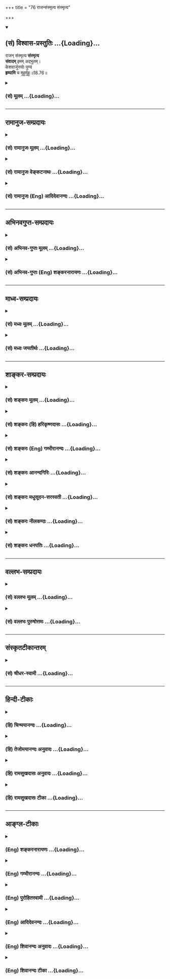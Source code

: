 +++
title = "76 राजन्संस्मृत्य संस्मृत्य"

+++
<div class="js_include" newlevelforh1="2" title="(सं) विश्वास-प्रस्तुतिः" unfilled url="/mahAbhAratam/vyAsaH/shlokashaH/06-bhIShma-parva/03-bhagavad-gItA-parva/saMskRtam/vishvAsa-prastutiH/18_moxa-saMnyAsa-yogaH/76_rAjansaMsmRtya_sa.md">
<details open><summary><h2>(सं) विश्वास-प्रस्तुतिः ...{Loading}...</h2></summary>

राजन् संस्मृत्य **संस्मृत्य**  
**संवादम्** इमम् अद्भुतम्।  
केशवार्जुनयोः पुण्यं  
**हृष्यामि** च मुहुर्मुहुः॥18.76॥
</details>
</div>
<div class="js_include collapsed" newlevelforh1="3" title="(सं) मूलम्" unfilled url="/mahAbhAratam/vyAsaH/shlokashaH/06-bhIShma-parva/03-bhagavad-gItA-parva/saMskRtam/mUlam/18_moxa-saMnyAsa-yogaH/76_rAjansaMsmRtya_sa.md">
<details><summary><h3>(सं) मूलम् ...{Loading}...</h3></summary>

राजन्संस्मृत्य संस्मृत्य संवादमिममद्भुतम्।  
केशवार्जुनयोः पुण्यं हृष्यामि च मुहुर्मुहुः।।18.76।।
</details>
</div>


_________________
## रामानुज-सम्प्रदायः
<div class="js_include collapsed" newlevelforh1="3" title="(सं) रामानुजः मूलम्" unfilled url="/mahAbhAratam/vyAsaH/shlokashaH/06-bhIShma-parva/03-bhagavad-gItA-parva/saMskRtam/rAmAnujaH/mUlam/18_moxa-saMnyAsa-yogaH/76_rAjansaMsmRtya_sa.md">
<details><summary><h3>(सं) रामानुजः मूलम् ...{Loading}...</h3></summary>

।।18.76।।**केशवार्जुनयोः इमं पुण्यम् अद्भुतं संवादं** साक्षाच्छ्रुतं
स्मृत्वा **मुहुः मुहुः हृष्यामि।**

</details>
</div>
<div class="js_include collapsed" newlevelforh1="3" title="(सं) रामानुजः वेङ्कटनाथः" unfilled url="/mahAbhAratam/vyAsaH/shlokashaH/06-bhIShma-parva/03-bhagavad-gItA-parva/saMskRtam/rAmAnujaH/venkaTanAthaH/18_moxa-saMnyAsa-yogaH/76_rAjansaMsmRtya_sa.md">
<details><summary><h3>(सं) रामानुजः वेङ्कटनाथः ...{Loading}...</h3></summary>

  
  
।।18.76।। अद्भुततरत्वमाह -- राजन् इत्यादिना श्लोकद्वयेन। पुण्यं
श्रवणमात्रेणापि ज्ञानयज्ञादिवत्पावनम्। अद्भुतं शब्दतोऽर्थतश्च
आश्चार्यावहम्।  
  

</details>
</div>
<div class="js_include collapsed" newlevelforh1="3" title="(सं) रामानुजः (Eng) आदिदेवानन्दः" unfilled url="/mahAbhAratam/vyAsaH/shlokashaH/06-bhIShma-parva/03-bhagavad-gItA-parva/saMskRtam/rAmAnujaH/english/AdidevAnandaH/18_moxa-saMnyAsa-yogaH/76_rAjansaMsmRtya_sa.md">
<details><summary><h3>(सं) रामानुजः (Eng) आदिदेवानन्दः ...{Loading}...</h3></summary>

18.76 Remembering this auspicious and wondrous dialogue between Sri Krsna and Arjuna, directly heard by me, I rejoice again and again.

</details>
</div>


_________________
## अभिनवगुप्त-सम्प्रदायः
<div class="js_include collapsed" newlevelforh1="3" title="(सं) अभिनव-गुप्तः मूलम्" unfilled url="/mahAbhAratam/vyAsaH/shlokashaH/06-bhIShma-parva/03-bhagavad-gItA-parva/saMskRtam/abhinava-guptaH/mUlam/18_moxa-saMnyAsa-yogaH/76_rAjansaMsmRtya_sa.md">
<details><summary><h3>(सं) अभिनव-गुप्तः मूलम् ...{Loading}...</h3></summary>

।।18.74 -- 18.78।। इत्यहमित्यादि मतिर्ममेत्यन्तम्। संजयवचनेन
संवादमुपसंहरन एतदर्थस्य गाढप्रबन्धक्रमेण
निरन्तरचिन्तासन्तानोपकृतनैरन्तर्यादेव चान्ते
सुपरिस्फुटनिर्विकल्पानुभवरूपतामापाद्यमानं स्मरणमात्रमेव
परब्रह्मप्रदायकम् इत्युच्यते। एवं भगवदर्जुनसंवादमात्रस्मरणादेव
तत्त्वावाप्त्या +++(S; तत्त्वव्याप्त्या )+++ श्रीविजयविभूतय इति।  
  
।। शिवम्।। अत्र संग्रहश्लोकः -- भङ्क्त्वाऽज्ञानविमोहमन्थरमयीं
सत्त्वादिभिन्नां धियं  
  
प्राप्य स्वात्मविबोधसुन्दरतया +++(K स्वात्मविभूत -- )+++ विष्णुं
विकल्पातिगम्।  
  
यत्किञ्चित् स्वरसोद्यदिन्द्रियनिजव्यापारमात्रस्थिते ( तो )  
  
हेलातः कुरुते तदस्य सकलं संपद्यते शंकरम्।।।। इति
श्रीमहामाहेश्वराचार्यवर्यराजानकाभिनवगुप्तपाद  
  
विरचिते श्रीमद्भगवद्गीतार्थसंग्रहे अष्टादशोऽध्यायः।। \[ आचार्यप्रशस्तिः
\] श्रीमान् +++(S श्रीमत्कात्यायनो -- )+++ कात्यायनोऽभूद्वररुचिसदृशः
प्रस्फुरद्बोधतृप्त  
  
स्तद्वंशालंकृतो यः स्थिरमतिरभवत् सौशुकाख्योऽतिविद्वान्।  
  
विप्रः श्रीभूतिराजस्तदनु समभवत् तस्य सूनुर्महात्मा  
  
येनामी सर्वलोकास्तमसि निपतिताः प्रोद्धृतता भानुनेव।।1।। तच्चरणकमलमधुपो  
  
भगवद्गीतार्थसङ्ग्रहं व्यदधात्।  
  
अभिनवगुप्तः सद्द्विज  
  
लोटककृतचोदनावशतः +++(S लोठककृत -- ;N लोककृत)+++।।2।। अत इयमयथार्थं वा  
  
यथार्थमपि सर्वथा नैव।  
  
विदुषामसूयनीयं  
  
कृत्यमिदं बान्धवार्थं हि।।3।। अभिनवरूपा शक्ति  
  
स्तद्गुप्तो यो महेश्वरो देवः।  
  
तदुभयथामलरूपम् +++(; K; S तदुभययामल -- )+++  
  
अभिनवगुप्तं शिवं वन्दे।।4।। परिपूर्णोऽयं +++(This verse is given
differently in different Mss. S परिपूर्णोऽयं गीतार्थसंग्रहः।  
  
कृतिस्त्रिनयनचरणचिन्तनलब्ध  
  
प्रसिद्धेश्श्रीमदभिनवगुप्तस्य। ; N; K अत इत्ययमर्थसंग्रहः। \[ N
substitutes this sentence with  
  
परिपूर्णोऽयं श्रीमद्भगवद्गीतार्थसंग्रहः। \]  
  
कृतिश्चेयं परमेश्वरचरण \[ K adds सरोरुह \] चिन्तन  
  
लब्धचिदात्मसाक्षात्काराचार्याभिनवगुप्तपादानाम्। )+++ श्रीमद्  
  
भगवद्गीतार्थसंग्रहः \[ सु \] कृतिः।  
  
त्रिणयनचरण \[ वि \] चिन्तन  
  
लब्धप्रसिद्धेरभिनवगुप्तस्य।।5।।  
  
।। इति शिवम्।।

</details>
</div>
<div class="js_include collapsed" newlevelforh1="3" title="(सं) अभिनव-गुप्तः (Eng) शङ्करनारायणः" unfilled url="/mahAbhAratam/vyAsaH/shlokashaH/06-bhIShma-parva/03-bhagavad-gItA-parva/saMskRtam/abhinava-guptaH/english/shankaranArAyaNaH/18_moxa-saMnyAsa-yogaH/76_rAjansaMsmRtya_sa.md">
<details><summary><h3>(सं) अभिनव-गुप्तः (Eng) शङ्करनारायणः ...{Loading}...</h3></summary>

18.76 See Comment under 18.78

</details>
</div>


_________________
## माध्व-सम्प्रदायः
<div class="js_include collapsed" newlevelforh1="3" title="(सं) मध्वः मूलम्" unfilled url="/mahAbhAratam/vyAsaH/shlokashaH/06-bhIShma-parva/03-bhagavad-gItA-parva/saMskRtam/madhvaH/mUlam/18_moxa-saMnyAsa-yogaH/76_rAjansaMsmRtya_sa.md">
<details><summary><h3>(सं) मध्वः मूलम् ...{Loading}...</h3></summary>

।।18.76।। Sri Madhvacharya did not comment on this sloka.,

</details>
</div>
<div class="js_include collapsed" newlevelforh1="3" title="(सं) मध्वः जयतीर्थः" unfilled url="/mahAbhAratam/vyAsaH/shlokashaH/06-bhIShma-parva/03-bhagavad-gItA-parva/saMskRtam/madhvaH/jayatIrthaH/18_moxa-saMnyAsa-yogaH/76_rAjansaMsmRtya_sa.md">
<details><summary><h3>(सं) मध्वः जयतीर्थः ...{Loading}...</h3></summary>

।।18.76।। Sri Jayatirtha did not comment on this sloka.  
  

</details>
</div>


_________________
## शाङ्कर-सम्प्रदायः
<div class="js_include collapsed" newlevelforh1="3" title="(सं) शङ्करः मूलम्" unfilled url="/mahAbhAratam/vyAsaH/shlokashaH/06-bhIShma-parva/03-bhagavad-gItA-parva/saMskRtam/shankaraH/mUlam/18_moxa-saMnyAsa-yogaH/76_rAjansaMsmRtya_sa.md">
<details><summary><h3>(सं) शङ्करः मूलम् ...{Loading}...</h3></summary>

।।18.76।। --,हे **राजन्** धृतराष्ट्र; **संस्मृत्य संस्मृत्य प्रतिक्षणं
संवादम् इमम् अद्भुतं केशवार्जुनयोः पुण्यम्** इमं श्रवणेनापि पापहरं
श्रुत्वा **हृष्यामि च मुहुर्मुहुः** प्रतिक्षणम्।।

</details>
</div>
<div class="js_include collapsed" newlevelforh1="3" title="(सं) शङ्करः (हि) हरिकृष्णदासः" unfilled url="/mahAbhAratam/vyAsaH/shlokashaH/06-bhIShma-parva/03-bhagavad-gItA-parva/saMskRtam/shankaraH/hindI/harikRShNadAsaH/18_moxa-saMnyAsa-yogaH/76_rAjansaMsmRtya_sa.md">
<details><summary><h3>(सं) शङ्करः (हि) हरिकृष्णदासः ...{Loading}...</h3></summary>

।।18.76।। हे राजन् धृतराष्ट्र केशव और अर्जुनके इस ( परम ) पवित्र --
सुननेमात्रसे पापोंका नाश करनेवाले; अद्भुत संवादको सुनकर और बारम्बार
स्मरण करके; मैं प्रतिक्षण बारम्बार हर्षित हो रहा हूँ।

</details>
</div>
<div class="js_include collapsed" newlevelforh1="3" title="(सं) शङ्करः (Eng) गम्भीरानन्दः" unfilled url="/mahAbhAratam/vyAsaH/shlokashaH/06-bhIShma-parva/03-bhagavad-gItA-parva/saMskRtam/shankaraH/english/gambhIrAnandaH/18_moxa-saMnyAsa-yogaH/76_rAjansaMsmRtya_sa.md">
<details><summary><h3>(सं) शङ्करः (Eng) गम्भीरानन्दः ...{Loading}...</h3></summary>

18.76 And, rajan, O king, Dhrtarastra; after having heard, samsmrtya
samsmrtya, while repeatedly remembering; imam, this; adbhuttam, unie;
samvadam, dialogue; kesava-arjunayoh, between Kesava and Arjuna; which
is punyam, sacred, removes sin even when heard; hrsyami, I rejoice;
muhuh, muhuh, every moment.

</details>
</div>
<div class="js_include collapsed" newlevelforh1="3" title="(सं) शङ्करः आनन्दगिरिः" unfilled url="/mahAbhAratam/vyAsaH/shlokashaH/06-bhIShma-parva/03-bhagavad-gItA-parva/saMskRtam/shankaraH/AnandagiriH/18_moxa-saMnyAsa-yogaH/76_rAjansaMsmRtya_sa.md">
<details><summary><h3>(सं) शङ्करः आनन्दगिरिः ...{Loading}...</h3></summary>

।।18.76।। यथोक्तं संवादं भगवतः श्रुत्वा किमुपेक्षसे नेत्याह --
**राजन्निति।** पुण्यत्वं साधयति -- **श्रवणादपीति।**

</details>
</div>
<div class="js_include collapsed" newlevelforh1="3" title="(सं) शङ्करः मधुसूदन-सरस्वती" unfilled url="/mahAbhAratam/vyAsaH/shlokashaH/06-bhIShma-parva/03-bhagavad-gItA-parva/saMskRtam/shankaraH/madhusUdana-sarasvatI/18_moxa-saMnyAsa-yogaH/76_rAjansaMsmRtya_sa.md">
<details><summary><h3>(सं) शङ्करः मधुसूदन-सरस्वती ...{Loading}...</h3></summary>

।।18.76।। राजन्निति। पुण्यं श्रवणेनापि सर्वपापहरं केशवार्जुनयोरिमं
संवादमद्भुतं न केवलं श्रुतवानस्मि किंतु संस्मृत्य संस्मृत्य। संभ्रमे
द्विरुक्तिः। मुहुर्मुहुर्वारंवारं हृष्यामि च हर्षं प्राप्नोमि च।
प्रतिक्षणं रोमाञ्चितो भवामीति वा।

</details>
</div>
<div class="js_include collapsed" newlevelforh1="3" title="(सं) शङ्करः नीलकण्ठः" unfilled url="/mahAbhAratam/vyAsaH/shlokashaH/06-bhIShma-parva/03-bhagavad-gItA-parva/saMskRtam/shankaraH/nIlakaNThaH/18_moxa-saMnyAsa-yogaH/76_rAjansaMsmRtya_sa.md">
<details><summary><h3>(सं) शङ्करः नीलकण्ठः ...{Loading}...</h3></summary>

।।18.76।। केशवार्जुनसंवादश्रवणजं विश्वरूपाख्ययोगदर्शनजं चाह्लादं क्रमेण
श्लोकद्वयेनाह -- **राजन्निति।** हे राजन् हे धृतराष्ट्र; पुण्यं पुण्यकरं
पापहरं चेत्यर्थात्। संस्मृत्यसंस्मृत्येति संभ्रमे द्विरुक्तिः। शेषं
स्पष्टार्थम्।

</details>
</div>
<div class="js_include collapsed" newlevelforh1="3" title="(सं) शङ्करः धनपतिः" unfilled url="/mahAbhAratam/vyAsaH/shlokashaH/06-bhIShma-parva/03-bhagavad-gItA-parva/saMskRtam/shankaraH/dhanapatiH/18_moxa-saMnyAsa-yogaH/76_rAjansaMsmRtya_sa.md">
<details><summary><h3>(सं) शङ्करः धनपतिः ...{Loading}...</h3></summary>

।।18.76।। किंचेममेव केशवार्जुनयोः संवादमद्भुतं पुण्यं श्रवणमात्रेणापि
पापहरं श्रुत्वा संस्मृत्य संस्मृत्य पुनः पुनः स्मृत्वा,मुहुर्मुहुः
प्रतिक्षणं हृष्यामि रोमाञ्चितो भवामि हर्षं प्राप्नोमीति वा। तयोः संवादं
श्रुतवान् त्वमपि वैरं विहाय
कृष्णभक्तिमत्यादरेणाङ्गीकुर्वन्नत्यन्तदीप्तिमानत्यन्तहृष्टो वास्तवो राजा
भवेति बोधयन् संबोधयति हे राजन्निति।

</details>
</div>


_________________
## वल्लभ-सम्प्रदायः
<div class="js_include collapsed" newlevelforh1="3" title="(सं) वल्लभः मूलम्" unfilled url="/mahAbhAratam/vyAsaH/shlokashaH/06-bhIShma-parva/03-bhagavad-gItA-parva/saMskRtam/vallabhaH/mUlam/18_moxa-saMnyAsa-yogaH/76_rAjansaMsmRtya_sa.md">
<details><summary><h3>(सं) वल्लभः मूलम् ...{Loading}...</h3></summary>

।।18.76।। राजन्निति। केशवार्जुनयोः संवादमिममद्भुतं स्मृत्वाऽहं
मुहुर्महुर्हृष्यामि।

</details>
</div>
<div class="js_include collapsed" newlevelforh1="3" title="(सं) वल्लभः पुरुषोत्तमः" unfilled url="/mahAbhAratam/vyAsaH/shlokashaH/06-bhIShma-parva/03-bhagavad-gItA-parva/saMskRtam/vallabhaH/puruShottamaH/18_moxa-saMnyAsa-yogaH/76_rAjansaMsmRtya_sa.md">
<details><summary><h3>(सं) वल्लभः पुरुषोत्तमः ...{Loading}...</h3></summary>

  
  
।।18.76।। किञ्च -- राजन्निति। हे राजन् इमं केशवार्जुनयोः संवादं अद्भुतं
लौकिकोपपत्तिरहितं पुण्यजनकं संस्मृत्य संस्मृत्य सादरं संस्मृत्य सादरं
संस्मृत्य मुहुर्मुहुः वारंवारं हृष्यामि हर्षं प्राप्नोमि।  
  

</details>
</div>


_________________
## संस्कृतटीकान्तरम्
<div class="js_include collapsed" newlevelforh1="3" title="(सं) श्रीधर-स्वामी" unfilled url="/mahAbhAratam/vyAsaH/shlokashaH/06-bhIShma-parva/03-bhagavad-gItA-parva/saMskRtam/shrIdhara-svAmI/18_moxa-saMnyAsa-yogaH/76_rAjansaMsmRtya_sa.md">
<details><summary><h3>(सं) श्रीधर-स्वामी ...{Loading}...</h3></summary>

।।18.76।। किंच **-- राजन्निति।** हृष्यामि रोमाञ्चितो भवामि हर्षं
प्राप्नोमीति वा। स्पष्टमन्यत्।

</details>
</div>


_________________
## हिन्दी-टीकाः
<div class="js_include collapsed" newlevelforh1="3" title="(हि) चिन्मयानन्दः" unfilled url="/mahAbhAratam/vyAsaH/shlokashaH/06-bhIShma-parva/03-bhagavad-gItA-parva/hindI/chinmayAnandaH/18_moxa-saMnyAsa-yogaH/76_rAjansaMsmRtya_sa.md">
<details><summary><h3>(हि) चिन्मयानन्दः ...{Loading}...</h3></summary>

।।18.76।। ईश्वरीय काव्य गीता को श्रवण करके संजय इस श्लोक में अपनी स्पष्ट
प्रतिक्रिया व्यक्त करते हुए कहता है कि भगवान् केशव और मानव अर्जुन
सम्पूर्ण एवं अपूर्ण; उच्च एवं निम्न के मध्य यह संवाद अद्भुत और
पुण्यपवित्र है। संजय द्वारा श्रवण किया गया गीता का ज्ञान इतना गम्भीर और
आकर्षक रूप से बोधगम्य था कि वह उसे पुन पुन स्मरण करके अपने हृदय में
बारम्बार हर्षित हो रहा था। गीता जीवन जीने की कला को बताने वाली सूचनाओं की
निर्देशिका है अत; यहाँ भी महर्षि व्यास जी अप्रत्यक्ष रूप से हमें
साधनमार्ग का संकेत करते हैं। संस्मृत्य (स्मरण करके) शब्द के द्वारा वे यह
दर्शाते हैं कि साधक को श्रवण करने के पश्चात्; बारम्बार मनन; अर्थात्
प्राप्त ज्ञान पर चिन्तन करना चाहिए। सम्यक् ज्ञान का फल हर्ष होगा। गर्भ से
शवागर्त तक की निरर्थक जीवन यात्रा में; जब मनुष्य कोई निश्चित दिव्य
लक्ष्य देख लेता है; तब वह प्रसन्न हो जाता है। गीता का अध्ययन न केवल
हमारे दैनिक जीवन को ही अर्थवन्त बना देता है; वरन् सम्पूर्ण जगत् को एक
सुनिश्चित आशा और आनन्द का सन्देश भी देता है। गीता हमें जीवन की अन्धेरी
गलियों से उठाकर; अपने आन्तरिक साम्राज्य के राजसिंहासन पर प्रतिष्ठित कर
देती है। वह मनुष्य को अपनी आन्तरिक परिस्थितियों का सम्राट बना देती है।
अज्ञान की दशा में मनुष्य के जीवन का अर्थ केवल वस्तुओं और प्राणियों के
आविर्भाव और तिरोभाव रूपी मृत्यु का विक्षिप्त नृत्य ही होता है परन्तु
गीताज्ञान से शिक्षित पुरुष उसी दिन प्रतिदिन के सामान्य जीवन में एक लय को
पहचानता है; सुन्दरता का अवलोकन करता है और मधुर संगीत का श्रवण करता
है। विश्वरूप दर्शन का स्मरण करते हुए संजय कहता है

</details>
</div>
<div class="js_include collapsed" newlevelforh1="3" title="(हि) तेजोमयानन्दः अनुवादः" unfilled url="/mahAbhAratam/vyAsaH/shlokashaH/06-bhIShma-parva/03-bhagavad-gItA-parva/hindI/tejomayAnandaH/anuvAdaH/18_moxa-saMnyAsa-yogaH/76_rAjansaMsmRtya_sa.md">
<details><summary><h3>(हि) तेजोमयानन्दः अनुवादः ...{Loading}...</h3></summary>

।।18.76।। हे राजन् ! भगवान् केशव और अर्जुन के इस अद्भुत और पुण्य
(पवित्र) संवाद को स्मरण करके मैं बारम्बार हर्षित होता हूँ।।

</details>
</div>
<div class="js_include collapsed" newlevelforh1="3" title="(हि) रामसुखदासः अनुवादः" unfilled url="/mahAbhAratam/vyAsaH/shlokashaH/06-bhIShma-parva/03-bhagavad-gItA-parva/hindI/rAmasukhadAsaH/anuvAdaH/18_moxa-saMnyAsa-yogaH/76_rAjansaMsmRtya_sa.md">
<details><summary><h3>(हि) रामसुखदासः अनुवादः ...{Loading}...</h3></summary>

।।18.76।। हे राजन् ! भगवान् श्रीकृष्ण और अर्जुनके इस पवित्र और अद्भुत
संवादको याद कर-करके मैं बार-बार हर्षित हो रहा हूँ।

</details>
</div>
<div class="js_include collapsed" newlevelforh1="3" title="(हि) रामसुखदासः टीका" unfilled url="/mahAbhAratam/vyAsaH/shlokashaH/06-bhIShma-parva/03-bhagavad-gItA-parva/hindI/rAmasukhadAsaH/TIkA/18_moxa-saMnyAsa-yogaH/76_rAjansaMsmRtya_sa.md">
<details><summary><h3>(हि) रामसुखदासः टीका ...{Loading}...</h3></summary>

।।18.76।।***व्याख्या --***  **राजन्संस्मृत्य ৷৷. मुहुर्मुहुः --**
सञ्जय कहते हैं कि हे महाराज भगवान् श्रीकृष्ण और अर्जुनका यह बहुत अलौकिक;
विलक्षण संवाद हुआ है। इसमें कितना रहस्य भरा हुआ है कि घोरसेघोर युद्धरूप
क्रिया करते हुए भी ऊँचीसेऊँची पारमार्थिक सिद्धि हो सकती है मनुष्यमात्र
हरेक परिस्थितिमें अपना उद्धार कर सकता है। इस प्रकारके संवादको याद करकरके
मैं बड़ा हर्षित हो रहा हूँ; प्रसन्न हो रहा हूँ।  
  
श्रीभगवान् और अर्जुनके इस अद्भुत संवादकी महिमा भी बहुत विलक्षण है।
भगवान् श्रीकृष्ण और अर्जुन सदा साथमें रहनेपर भी इन दोनोंका ऐसा संवाद कभी
नहीं हुआ। युद्धके समय अर्जुन घबरा गये क्योंकि एक तरफ तो उनको कुटुम्बका
मोह तंग कर रहा था और दूसरी तरफ वे क्षात्रधर्मकी दृष्टिसे युद्ध करना
अवश्य कर्तव्य समझते थे। मनुष्यकी जब किसी एक सिद्धान्तपर; एक मतपर स्थिति
नहीं होती; तब उसकी व्याकुलता बड़ी विचित्र होती है **(टिप्पणी प₀ 1000)**।
अर्जुन भीयुद्ध करना श्रेष्ठ है या युद्ध न करना श्रेष्ठ है -- इन
दोनोंमेंसे एक निश्चित निर्णय नहीं कर सके। इसी व्याकुलताके कारण अर्जुन
भगवान्की तरफ खिंच गये; उनके सम्मुख हो गये। सम्मुख होनेसे भगवान्की कृपा
उनको विशेषतासे प्राप्त हुई। अर्जुनकी अनन्य भावना; उत्कण्ठाके कारण भगवान्
योगमें स्थित हो गये अर्थात् ऐश्वर्य आदिमें स्थित न रहकर केवल अपने
प्रेमतत्त्वमें सराबोर हो गये और उसी स्थितिमें अर्जुनको समझाया। इस प्रकार
उत्कट अभिलषासम्पन्न अर्जुन और अलौकिक अटलयोगमें स्थित भगवान्के संवादका
क्या महिमा कहें उसकी महिमाको कहनेमें कोई भी समर्थ नहीं है।

</details>
</div>


_________________
## आङ्ग्ल-टीकाः
<div class="js_include collapsed" newlevelforh1="3" title="(Eng) शङ्करनारायणः" unfilled url="/mahAbhAratam/vyAsaH/shlokashaH/06-bhIShma-parva/03-bhagavad-gItA-parva/english/shankaranArAyaNaH/18_moxa-saMnyAsa-yogaH/76_rAjansaMsmRtya_sa.md">
<details><summary><h3>(Eng) शङ्करनारायणः ...{Loading}...</h3></summary>

18.76. O king ! By recollecting and recollecting this wonderful pious dialogue of Kesava and Arjuna, I feel also delighted again and again.

</details>
</div>
<div class="js_include collapsed" newlevelforh1="3" title="(Eng) गम्भीरानन्दः" unfilled url="/mahAbhAratam/vyAsaH/shlokashaH/06-bhIShma-parva/03-bhagavad-gItA-parva/english/gambhIrAnandaH/18_moxa-saMnyAsa-yogaH/76_rAjansaMsmRtya_sa.md">
<details><summary><h3>(Eng) गम्भीरानन्दः ...{Loading}...</h3></summary>

18.76 And, O king, while repeatedly remembering this unie, sacred dialogue between Kesava and Arjuna, I rejoice every moment.

</details>
</div>
<div class="js_include collapsed" newlevelforh1="3" title="(Eng) पुरोहितस्वामी" unfilled url="/mahAbhAratam/vyAsaH/shlokashaH/06-bhIShma-parva/03-bhagavad-gItA-parva/english/purohitasvAmI/18_moxa-saMnyAsa-yogaH/76_rAjansaMsmRtya_sa.md">
<details><summary><h3>(Eng) पुरोहितस्वामी ...{Loading}...</h3></summary>

18.76 O King! The more I think of that marvellous and holy discourse,
the more I lose myself in joy.

</details>
</div>
<div class="js_include collapsed" newlevelforh1="3" title="(Eng) आदिदेवनन्दः" unfilled url="/mahAbhAratam/vyAsaH/shlokashaH/06-bhIShma-parva/03-bhagavad-gItA-parva/english/AdidevanandaH/18_moxa-saMnyAsa-yogaH/76_rAjansaMsmRtya_sa.md">
<details><summary><h3>(Eng) आदिदेवनन्दः ...{Loading}...</h3></summary>

18.76 O King, remembering again and again this wondrous and auspicious dialogue betweenn Sri Krsna and Arjuna, I rejoice again and again.

</details>
</div>
<div class="js_include collapsed" newlevelforh1="3" title="(Eng) शिवानन्दः अनुवादः" unfilled url="/mahAbhAratam/vyAsaH/shlokashaH/06-bhIShma-parva/03-bhagavad-gItA-parva/english/shivAnandaH/anuvAdaH/18_moxa-saMnyAsa-yogaH/76_rAjansaMsmRtya_sa.md">
<details><summary><h3>(Eng) शिवानन्दः अनुवादः ...{Loading}...</h3></summary>

18.76 O King, remembering this wonderful and holy dialogue between Krishna and Arjuna, I rejoice again and again.

</details>
</div>
<div class="js_include collapsed" newlevelforh1="3" title="(Eng) शिवानन्दः टीका" unfilled url="/mahAbhAratam/vyAsaH/shlokashaH/06-bhIShma-parva/03-bhagavad-gItA-parva/english/shivAnandaH/TIkA/18_moxa-saMnyAsa-yogaH/76_rAjansaMsmRtya_sa.md">
<details><summary><h3>(Eng) शिवानन्दः टीका ...{Loading}...</h3></summary>

18.76 राजन् O King; संस्मृत्य having remembered; संस्मृत्य having remembered; संवादम् the dialogue; इमम् this; अद्भुतम् wonderful;
केशवार्जुनयोः between Kesava and Arjuna; पुण्यम् holy; हृष्यामि (I)
rejoice; च and; मुहुः again; मुहुः again.Commentary Rajan King Dhritarashtra to whom the Gita is narrated by Sanjaya.Punyam Holy because the mere hearing of the dialogue destroys a multitude of sins and makes the hearer pious and Godfearing and turns his mind towards God.

</details>
</div>

